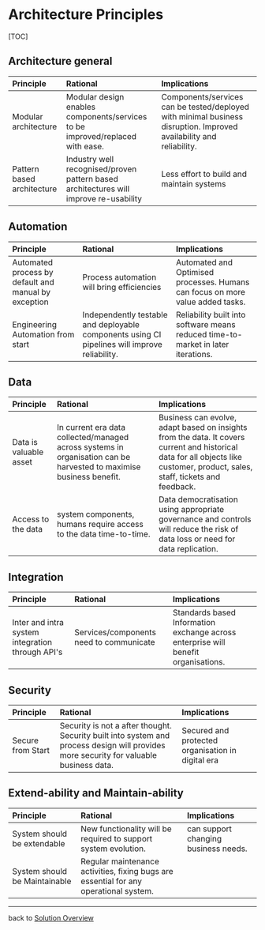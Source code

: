# Architecture Principles

[TOC]

## Architecture general

| Principle                  | Rational                                                     | Implications                                                 |
| :------------------------- | :----------------------------------------------------------- | :----------------------------------------------------------- |
| Modular architecture       | Modular design enables components/services to be improved/replaced with ease. | Components/services can be tested/deployed with minimal business disruption. Improved availability and reliability. |
| Pattern based architecture | Industry well recognised/proven pattern based architectures will improve re-usability | Less effort to build and maintain systems                    |

##  Automation

| Principle                                            | Rational                                                     | Implications                                                 |
| :--------------------------------------------------- | :----------------------------------------------------------- | :----------------------------------------------------------- |
| Automated process by default and manual by exception | Process automation will bring efficiencies                   | Automated and Optimised processes. Humans can focus on more value added tasks. |
| Engineering Automation from start                    | Independently testable and deployable components using CI pipelines will improve reliability. | Reliability built into software means reduced time-to-market in later iterations. |

## Data

| Principle              | Rational                                                     | Implications                                                 |
| :--------------------- | :----------------------------------------------------------- | :----------------------------------------------------------- |
| Data is valuable asset | In current era data collected/managed across systems in organisation can be harvested to maximise business benefit. | Business can evolve, adapt based on insights from the data. It covers current and historical data for all objects like customer, product, sales, staff, tickets and feedback. |
| Access to the data     | system components, humans require access to the data time-to-time. | Data democratisation using appropriate governance and controls will reduce the risk of data loss or need for data replication. |

## Integration

| Principle                                        | Rational                                | Implications                                                 |
| :----------------------------------------------- | :-------------------------------------- | :----------------------------------------------------------- |
| Inter and intra system integration through API's | Services/components need to communicate | Standards based Information exchange across enterprise will benefit organisations. |

## Security

| Principle         | Rational                                                     | Implications                                      |
| :---------------- | :----------------------------------------------------------- | :------------------------------------------------ |
| Secure from Start | Security is not a after thought. Security built into system and process design will provides more security for valuable business data. | Secured and protected organisation in digital era |

## Extend-ability and Maintain-ability

| Principle                     | Rational                                                     | Implications                         |
| :---------------------------- | :----------------------------------------------------------- | :----------------------------------- |
| System should be extendable   | New functionality will be required to support system evolution. | can support changing business needs. |
| System should be Maintainable | Regular maintenance activities, fixing bugs are essential for any operational system. |                                      |

------

back to [Solution Overview](README.md)